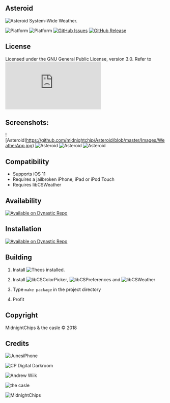## Asteroid
![Asteroid](https://github.com/midnightchip/Asteroid/blob/master/preferences/Resources/Asteroid.png)
System-Wide Weather.

![Platform](https://img.shields.io/badge/platform-iOS-lightgrey.svg)
![Platform](https://img.shields.io/badge/supports-iOS%2011-green.svg)
[![GitHub Issues](https://img.shields.io/github/issues/midnightchip/Asteroid.svg)](https://github.com/midnightchip/Asteroid/issues)
[![GitHub Release](https://img.shields.io/github/release/midnightchip/Asteroid.svg)](https://github.com/midnightchip/Asteroid/releases)

## License
Licensed under the GNU General Public License, version 3.0. Refer to ![LICENSE.md.](https://github.com/midnightchip/Asteroid/blob/master/LICENSE.md)

## Screenshots:

![Asteroid(https://github.com/midnightchip/Asteroid/blob/master/Images/WeatherApp.jpg)
![Asteroid](https://github.com/midnightchip/Asteroid/blob/master/Images/Lockscreen1.png)
![Asteroid](https://github.com/midnightchip/Asteroid/blob/master/Images/Lockscreen2.png)
![Asteroid](https://github.com/midnightchip/Asteroid/blob/master/Images/Home.png)

## Compatibility

- Supports iOS 11
- Requires a jailbroken iPhone, iPad or iPod Touch
- Requires libCSWeather 

## Availability
[![Available on Dynastic Repo](https://assets.dynastic.co/brand/repo/img/Available%20on%20Dynastic%20Repo.png)](https://repo.dynastic.co/)

## Installation 
[![Available on Dynastic Repo](https://assets.dynastic.co/brand/repo/img/Available%20on%20Dynastic%20Repo.png)](https://repo.dynastic.co/)


## Building

1. Install ![Theos](https://github.com/theos/theos) installed.

2. Install ![libCSColorPicker](https://github.com/CreatureSurvive/libCSColorPicker), ![libCSPreferences](https://github.com/CreatureSurvive/libCSPreferences) and ![libCSWeather
](https://github.com/CreatureSurvive/libCSWeather) 

3. Type `make package` in the project directory

4. Profit 

## Copyright
MidnightChips &amp; the casle © 2018


## Credits
![JunesiPhone](https://twitter.com/JunesIphone)

![CP Digital Darkroom](https://twitter.com/cpdigdarkroom)

![Andrew Wiik](https://twitter.com/Andywiik) 

![the casle](https://twitter.com/the_casle) 

![MidnightChips](https://twitter.com/midnightchip)
